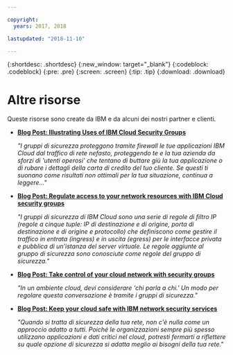 ```yaml
---

copyright:
  years: 2017, 2018

lastupdated: "2018-11-10"

---
```


{:shortdesc: .shortdesc}
{:new_window: target="_blank"}
{:codeblock: .codeblock}
{:pre: .pre}
{:screen: .screen}
{:tip: .tip}
{:download: .download}

# Altre risorse

Queste risorse sono create da IBM e da alcuni dei nostri partner e clienti.

* [**Blog Post: Illustrating Uses of IBM Cloud Security Groups**](https://admin.blogs.prd.ibm.event.ibm.com/blogs/bluemix/2018/05/illustrating-uses-ibm-cloud-security-groups/)

    *"I gruppi di sicurezza proteggono tramite firewall le tue applicazioni IBM Cloud dal traffico di rete nefasto, proteggendo te e la tua azienda da sforzi di 'utenti operosi' che tentano di buttare giù la tua applicazione o di rubare i dettagli della carta di credito del tuo cliente. Se questi ti suonano come risultati non ottimali per la tua situazione, continua a leggere…"*
    
* [**Blog Post: Regulate access to your network resources with IBM Cloud security groups**](https://admin.blogs.prd.ibm.event.ibm.com/blogs/bluemix/2017/09/network-security-groups/)

    *"I gruppi di sicurezza di IBM Cloud sono una serie di regole di filtro IP (regole a cinque tuple: IP di destinazione e di origine, porta di destinazione e di origine e protocollo) che definiscono come gestire il traffico in entrata (ingress) e in uscita (egress) per le interfacce privata e pubblica di un'istanza del server virtuale. Le regole aggiunte al gruppo di sicurezza sono conosciute come regole del gruppo di sicurezza."*

* [**Blog Post: Take control of your cloud network with security groups**](https://www.ibm.com/blogs/bluemix/2017/11/security-groups/)

    *"In un ambiente cloud, devi considerare 'chi parla a chi.' Un modo per regolare questa conversazione è tramite i gruppi di sicurezza."*
    
* [**Blog Post: Keep your cloud safe with IBM network security services**](https://www.ibm.com/blogs/bluemix/2017/09/keep-cloud-safe-ibm-network-security-services/)

    *"Quando si tratta di sicurezza della tua rete, non c'è nulla come un approccio adatto a tutti. Poiché le organizzazioni sempre più spesso utilizzano applicazioni e dati critici nel cloud, potresti fermarti a riflettere su quale opzione di sicurezza si adatta meglio ai bisogni della tua rete."*
